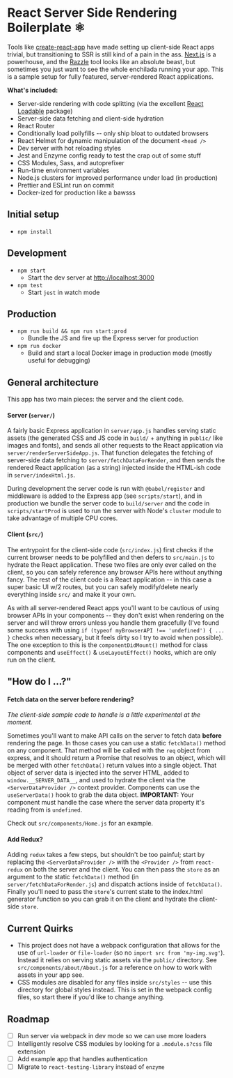 # React Server Side Rendering Boilerplate ⚛️

Tools like [create-react-app](https://github.com/facebook/create-react-app) have made setting up client-side React apps trivial, but transitioning to SSR is still kind of a pain in the ass. [Next.js](https://nextjs.org) is a powerhouse, and the [Razzle](https://github.com/jaredpalmer/razzle) tool looks like an absolute beast, but sometimes you just want to see the whole enchilada running your app. This is a sample setup for fully featured, server-rendered React applications.

**What's included:**

- Server-side rendering with code splitting (via the excellent [React Loadable](https://github.com/thejameskyle/react-loadable) package)
- Server-side data fetching and client-side hydration
- React Router
- Conditionally load pollyfills -- only ship bloat to outdated browsers
- React Helmet for dynamic manipulation of the document `<head />`
- Dev server with hot reloading styles
- Jest and Enzyme config ready to test the crap out of some stuff
- CSS Modules, Sass, and autoprefixer
- Run-time environment variables
- Node.js clusters for improved performance under load (in production)
- Prettier and ESLint run on commit
- Docker-ized for production like a bawsss

## Initial setup

- `npm install`

## Development

- `npm start`
  - Start the dev server at [http://localhost:3000](http://localhost:3000)
- `npm test`
  - Start `jest` in watch mode

## Production

- `npm run build && npm run start:prod`
  - Bundle the JS and fire up the Express server for production
- `npm run docker`
  - Build and start a local Docker image in production mode (mostly useful for debugging)

## General architecture

This app has two main pieces: the server and the client code.

#### Server (`server/`)

A fairly basic Express application in `server/app.js` handles serving static assets (the generated CSS and JS code in `build/` + anything in `public/` like images and fonts), and sends all other requests to the React application via `server/renderServerSideApp.js`. That function delegates the fetching of server-side data fetching to `server/fetchDataForRender`, and then sends the rendered React application (as a string) injected inside the HTML-ish code in `server/indexHtml.js`.

During development the server code is run with `@babel/register` and middleware is added to the Express app (see `scripts/start`), and in production we bundle the server code to `build/server` and the code in `scripts/startProd` is used to run the server with Node's `cluster` module to take advantage of multiple CPU cores.

#### Client (`src/`)

The entrypoint for the client-side code (`src/index.js`) first checks if the current browser needs to be polyfilled and then defers to `src/main.js` to hydrate the React application. These two files are only ever called on the client, so you can safely reference any browser APIs here without anything fancy. The rest of the client code is a React application -- in this case a super basic UI w/2 routes, but you can safely modify/delete nearly everything inside `src/` and make it your own.

As with all server-rendered React apps you'll want to be cautious of using browser APIs in your components -- they don't exist when rendering on the server and will throw errors unless you handle them gracefully (I've found some success with using `if (typeof myBrowserAPI !== 'undefined') { ... }` checks when necessary, but it feels dirty so I try to avoid when possible). The one exception to this is the `componentDidMount()` method for class components and `useEffect()` & `useLayoutEffect()` hooks, which are only run on the client.

## "How do I ...?"

#### Fetch data on the server before rendering?

_The client-side sample code to handle is a little experimental at the moment._

Sometimes you'll want to make API calls on the server to fetch data **before** rendering the page. In those cases you can use a static `fetchData()` method on any component. That method will be called with the `req` object from express, and it should return a Promise that resolves to an object, which will be merged with other `fetchData()` return values into a single object. That object of server data is injected into the server HTML, added to `window.__SERVER_DATA__`, and used to hydrate the client via the `<ServerDataProvider />` context provider. Components can use the `useServerData()` hook to grab the data object. **IMPORTANT:** Your component must handle the case where the server data property it's reading from is `undefined`.

Check out `src/components/Home.js` for an example.

#### Add Redux?

Adding `redux` takes a few steps, but shouldn't be too painful; start by replacing the `<ServerDataProvider />` with the `<Provider />` from `react-redux` on both the server and the client. You can then pass the `store` as an argument to the static `fetchData()` method (in `server/fetchDataForRender.js`) and dispatch actions inside of `fetchData()`. Finally you'll need to pass the `store`'s current state to the index.html generator function so you can grab it on the client and hydrate the client-side `store`.

## Current Quirks

- This project does not have a webpack configuration that allows for the use of `url-loader` or `file-loader` (so no `import src from 'my-img.svg'`). Instead it relies on serving static assets via the `public/` directory. See `src/components/about/About.js` for a reference on how to work with assets in your app see.
- CSS modules are disabled for any files inside `src/styles` -- use this directory for global styles instead. This is set in the webpack config files, so start there if you'd like to change anything.

## Roadmap

- [ ] Run server via webpack in dev mode so we can use more loaders
- [ ] Intelligently resolve CSS modules by looking for a `.module.s?css` file extension
- [ ] Add example app that handles authentication
- [ ] Migrate to `react-testing-library` instead of `enzyme`
